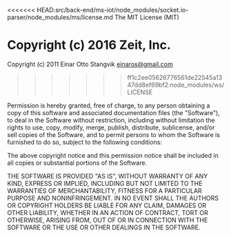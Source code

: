 <<<<<<< HEAD:src/back-end/ms-iot/node_modules/socket.io-parser/node_modules/ms/license.md
The MIT License (MIT)

Copyright (c) 2016 Zeit, Inc.
=======
Copyright (c) 2011 Einar Otto Stangvik <einaros@gmail.com>
>>>>>>> ff1c2ee05626776561de22545a1347dd8ef69bf2:node_modules/ws/LICENSE

Permission is hereby granted, free of charge, to any person obtaining a copy
of this software and associated documentation files (the "Software"), to deal
in the Software without restriction, including without limitation the rights
to use, copy, modify, merge, publish, distribute, sublicense, and/or sell
copies of the Software, and to permit persons to whom the Software is
furnished to do so, subject to the following conditions:

The above copyright notice and this permission notice shall be included in all
copies or substantial portions of the Software.

THE SOFTWARE IS PROVIDED "AS IS", WITHOUT WARRANTY OF ANY KIND, EXPRESS OR
IMPLIED, INCLUDING BUT NOT LIMITED TO THE WARRANTIES OF MERCHANTABILITY,
FITNESS FOR A PARTICULAR PURPOSE AND NONINFRINGEMENT. IN NO EVENT SHALL THE
AUTHORS OR COPYRIGHT HOLDERS BE LIABLE FOR ANY CLAIM, DAMAGES OR OTHER
LIABILITY, WHETHER IN AN ACTION OF CONTRACT, TORT OR OTHERWISE, ARISING FROM,
OUT OF OR IN CONNECTION WITH THE SOFTWARE OR THE USE OR OTHER DEALINGS IN THE
SOFTWARE.
